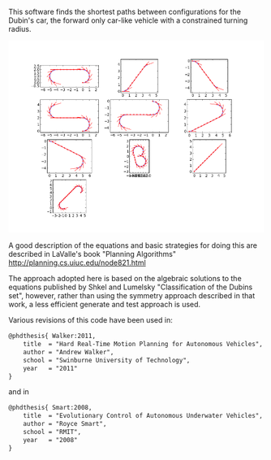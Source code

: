 This software finds the shortest paths between configurations for the Dubin's car, the forward only car-like vehicle with a constrained turning radius. 

![Samples](docs/images/samples.png)

A good description of the equations and basic strategies for doing this are described in LaValle's book "Planning Algorithms" http://planning.cs.uiuc.edu/node821.html

The approach adopted here is based on the algebraic solutions to the equations published by Shkel and Lumelsky "Classification of the Dubins set", however, rather than using the symmetry approach described in that work, a less efficient generate and test approach is used.

Various revisions of this code have been used in:

    @phdthesis{ Walker:2011,
        title  = "Hard Real-Time Motion Planning for Autonomous Vehicles",
        author = "Andrew Walker",
        school = "Swinburne University of Technology",
        year   = "2011"
    }

and in

    @phdthesis{ Smart:2008,
        title  = "Evolutionary Control of Autonomous Underwater Vehicles", 
        author = "Royce Smart",
        school = "RMIT",
        year   = "2008"
    }

